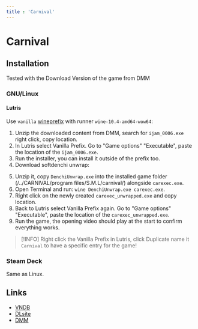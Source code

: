 ```yaml
---
title : 'Carnival'
---
```


<script setup> 
import DownloadButton from '@components/DownloadButton.vue'
</script>


# Carnival
## Installation

Tested with the Download Version of the game from DMM

### GNU/Linux

#### Lutris

Use `vanilla` [wineprefix](/linux/wineprefixes) with runner `wine-10.4-amd64-wow64`:

1. Unzip the downloaded content from DMM, search for `ijam_0006.exe` right click, copy location.
2. In Lutris select Vanilla Prefix. Go to "Game options" "Executable", paste the location of the `ijam_0006.exe`.
3. Run the installer, you can install it outside of the prefix too.
4. Download softdenchi unwrap:

<DownloadButton filePath="tools/DenchiUnwrap.zip" />


5. Unzip it, copy `DenchiUnwrap.exe` into the installed game folder (/../CARNIVAL/program files/S.M.L/carnival/) alongside `carexec.exe`.
6. Open Terminal and run: `wine DenchiUnwrap.exe carexec.exe`.
7. Right click on the newly created `carexec_unwrapped.exe` and copy location.
8. Back to Lutris select Vanilla Prefix again. Go to "Game options" "Executable", paste the location of the `carexec_unwrapped.exe`.
9. Run the game, the opening video should play at the start to confirm everything works.

> [!INFO]
> Right click the Vanilla Prefix in Lutris, click Duplicate name it `Carnival` to have a specific entry for the game!

### Steam Deck

Same as Linux.

## Links

* [VNDB](https://vndb.org/v1001)
* [DLsite](https://www.dlsite.com/pro/work/=/product_id/VJ001614.html)
* [DMM](https://dlsoft.dmm.co.jp/detail/ijam_0006/)
